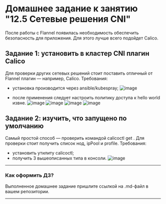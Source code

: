 # Домашнее задание к занятию "12.5 Сетевые решения CNI"
После работы с Flannel появилась необходимость обеспечить безопасность для приложения. Для этого лучше всего подойдет Calico.
## Задание 1: установить в кластер CNI плагин Calico
Для проверки других сетевых решений стоит поставить отличный от Flannel плагин — например, Calico. Требования: 
* установка производится через ansible/kubespray;
![image](https://user-images.githubusercontent.com/30965391/153729404-e38123e6-ed56-46e3-81bd-77e390dfcc8f.png)

* после применения следует настроить политику доступа к hello world извне.
![image](https://user-images.githubusercontent.com/30965391/153730655-6ae4e31d-51c3-4cb6-8748-d8d50c51764b.png)
![image](https://user-images.githubusercontent.com/30965391/153730731-231662b2-2463-461f-908f-ce506ebc4a06.png)
![image](https://user-images.githubusercontent.com/30965391/153730758-d119d468-a4ba-40cc-ac97-b2c75631dfc2.png)
![image](https://user-images.githubusercontent.com/30965391/153730844-037c3501-5ef1-48c6-b33d-a670d3847a62.png)



## Задание 2: изучить, что запущено по умолчанию
Самый простой способ — проверить командой calicoctl get <type>. Для проверки стоит получить список нод, ipPool и profile.
Требования: 
* установить утилиту calicoctl;
* получить 3 вышеописанных типа в консоли.
![image](https://user-images.githubusercontent.com/30965391/153747388-e7ee205a-ac75-4549-be4e-910f5f572d99.png)

---

### Как оформить ДЗ?

Выполненное домашнее задание пришлите ссылкой на .md-файл в вашем репозитории.

---
